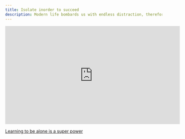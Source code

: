 ```yaml
---
title: Isolate inorder to succeed
description: Modern life bombards us with endless distraction, therefore inorder to make a produce anything you must isolate yourself
---
```





<iframe width="560" height="315" src="https://www.youtube.com/embed/KGCc1cUbx90" title="YouTube video player" frameborder="0" allow="accelerometer; autoplay; clipboard-write; encrypted-media; gyroscope; picture-in-picture" allowfullscreen></iframe>

[Learning to be alone is a super power](https://www.youtube.com/watch?v=KGCc1cUbx90)
